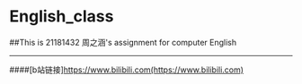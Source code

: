 # English_class
##This is 21181432 周之涵's assignment for computer English
***
####[b站链接]https://www.bilibili.com(https://www.bilibili.com)
